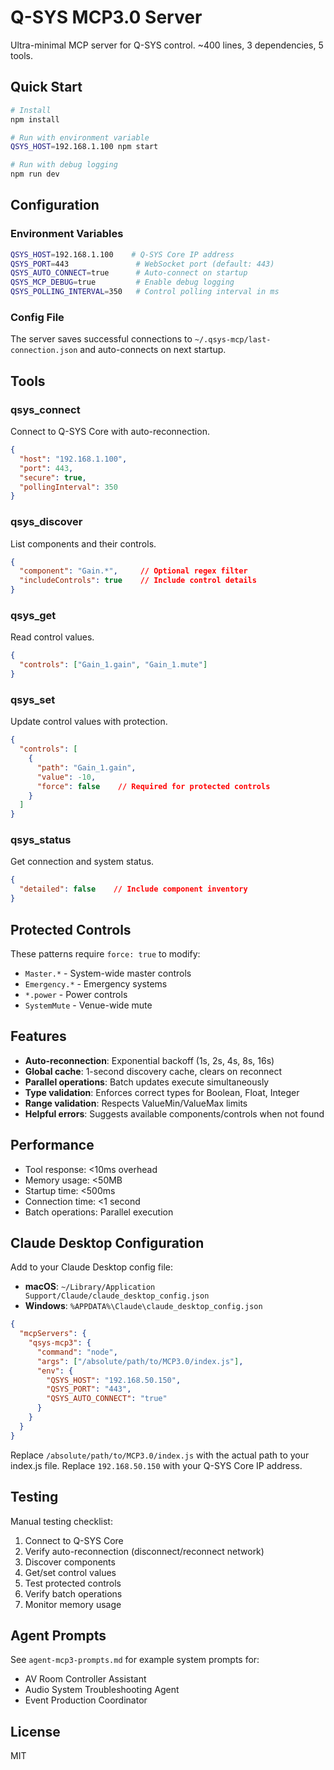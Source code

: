 # Q-SYS MCP3.0 Server

Ultra-minimal MCP server for Q-SYS control. ~400 lines, 3 dependencies, 5 tools.

## Quick Start

```bash
# Install
npm install

# Run with environment variable
QSYS_HOST=192.168.1.100 npm start

# Run with debug logging
npm run dev
```

## Configuration

### Environment Variables
```bash
QSYS_HOST=192.168.1.100    # Q-SYS Core IP address
QSYS_PORT=443               # WebSocket port (default: 443)
QSYS_AUTO_CONNECT=true      # Auto-connect on startup
QSYS_MCP_DEBUG=true         # Enable debug logging
QSYS_POLLING_INTERVAL=350   # Control polling interval in ms
```

### Config File
The server saves successful connections to `~/.qsys-mcp/last-connection.json` and auto-connects on next startup.

## Tools

### qsys_connect
Connect to Q-SYS Core with auto-reconnection.
```json
{
  "host": "192.168.1.100",
  "port": 443,
  "secure": true,
  "pollingInterval": 350
}
```

### qsys_discover
List components and their controls.
```json
{
  "component": "Gain.*",     // Optional regex filter
  "includeControls": true    // Include control details
}
```

### qsys_get
Read control values.
```json
{
  "controls": ["Gain_1.gain", "Gain_1.mute"]
}
```

### qsys_set
Update control values with protection.
```json
{
  "controls": [
    {
      "path": "Gain_1.gain",
      "value": -10,
      "force": false    // Required for protected controls
    }
  ]
}
```

### qsys_status
Get connection and system status.
```json
{
  "detailed": false    // Include component inventory
}
```

## Protected Controls

These patterns require `force: true` to modify:
- `Master.*` - System-wide master controls
- `Emergency.*` - Emergency systems
- `*.power` - Power controls
- `SystemMute` - Venue-wide mute

## Features

- **Auto-reconnection**: Exponential backoff (1s, 2s, 4s, 8s, 16s)
- **Global cache**: 1-second discovery cache, clears on reconnect
- **Parallel operations**: Batch updates execute simultaneously
- **Type validation**: Enforces correct types for Boolean, Float, Integer
- **Range validation**: Respects ValueMin/ValueMax limits
- **Helpful errors**: Suggests available components/controls when not found

## Performance

- Tool response: <10ms overhead
- Memory usage: <50MB
- Startup time: <500ms
- Connection time: <1 second
- Batch operations: Parallel execution

## Claude Desktop Configuration

Add to your Claude Desktop config file:
- **macOS**: `~/Library/Application Support/Claude/claude_desktop_config.json`
- **Windows**: `%APPDATA%\Claude\claude_desktop_config.json`

```json
{
  "mcpServers": {
    "qsys-mcp3": {
      "command": "node",
      "args": ["/absolute/path/to/MCP3.0/index.js"],
      "env": {
        "QSYS_HOST": "192.168.50.150",
        "QSYS_PORT": "443",
        "QSYS_AUTO_CONNECT": "true"
      }
    }
  }
}
```

Replace `/absolute/path/to/MCP3.0/index.js` with the actual path to your index.js file.
Replace `192.168.50.150` with your Q-SYS Core IP address.

## Testing

Manual testing checklist:
1. Connect to Q-SYS Core
2. Verify auto-reconnection (disconnect/reconnect network)
3. Discover components
4. Get/set control values
5. Test protected controls
6. Verify batch operations
7. Monitor memory usage

## Agent Prompts

See `agent-mcp3-prompts.md` for example system prompts for:
- AV Room Controller Assistant
- Audio System Troubleshooting Agent
- Event Production Coordinator

## License

MIT
